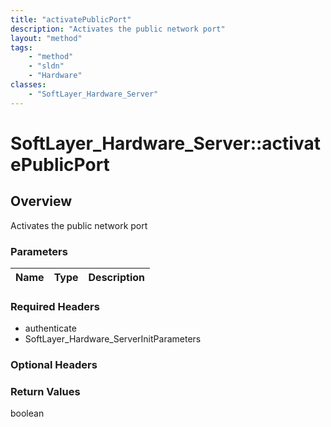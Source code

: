 ```yaml
---
title: "activatePublicPort"
description: "Activates the public network port"
layout: "method"
tags:
    - "method"
    - "sldn"
    - "Hardware"
classes:
    - "SoftLayer_Hardware_Server"
---
```

# SoftLayer_Hardware_Server::activatePublicPort
## Overview 
Activates the public network port

### Parameters 
|Name | Type | Description |
| --- | --- | --- |


### Required Headers
* authenticate
* SoftLayer_Hardware_ServerInitParameters

### Optional Headers

### Return Values
boolean

